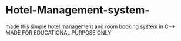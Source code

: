 # Hotel-Management-system-
made this simple hotel management and room booking system in C++
MADE FOR EDUCATIONAL PURPOSE ONLY
